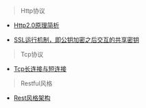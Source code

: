 >Http协议

- [Http2.0原理简析](https://blog.csdn.net/zhuyiquan/article/details/69257126)

- [SSL运行机制，即公钥加密之后交互的共享密钥](http://www.ruanyifeng.com/blog/2014/02/ssl_tls.html)

>Tcp协议

- [Tcp长连接与短连接](https://www.cnblogs.com/pangguoping/p/5571422.html)


>Restful风格

- [Rest风格架构](http://www.ruanyifeng.com/blog/2011/09/restful.html)




